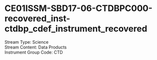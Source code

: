 # CE01ISSM-SBD17-06-CTDBPC000-recovered_inst-ctdbp_cdef_instrument_recovered

Stream Type: Science<br>
Stream Content: Data Products<br>
Instrument Group Code: CTD<br>

